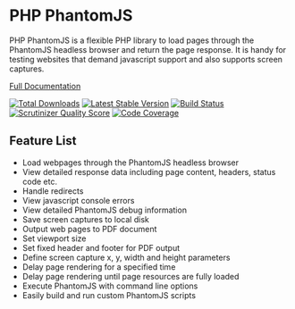 PHP PhantomJS
=============

PHP PhantomJS is a flexible PHP library to load pages through the PhantomJS 
headless browser and return the page response. It is handy for testing
websites that demand javascript support and also supports screen captures.

[Full Documentation](http://jonnnnyw.github.io/php-phantomjs/)

[![Total Downloads](https://poser.pugx.org/jonnyw/php-phantomjs/downloads.png)](https://packagist.org/packages/jonnyw/php-phantomjs) [![Latest Stable Version](https://poser.pugx.org/jonnyw/php-phantomjs/v/stable.png)](https://packagist.org/packages/jonnyw/php-phantomjs) [![Build Status](https://travis-ci.org/jonnnnyw/php-phantomjs.svg?branch=master)](https://travis-ci.org/jonnnnyw/php-phantomjs) [![Scrutinizer Quality Score](https://scrutinizer-ci.com/g/jonnnnyw/php-phantomjs/badges/quality-score.png?s=631d32fa1fbb9300eb84b9b52702c7ffeac046a1)](https://scrutinizer-ci.com/g/jonnnnyw/php-phantomjs/) [![Code Coverage](https://scrutinizer-ci.com/g/jonnnnyw/php-phantomjs/badges/coverage.png?s=893b5997da45448e32983b8568a39630b0b2d91b)](https://scrutinizer-ci.com/g/jonnnnyw/php-phantomjs/)

Feature List
---------------------

*  Load webpages through the PhantomJS headless browser
*  View detailed response data including page content, headers, status code etc.
*  Handle redirects
*  View javascript console errors
*  View detailed PhantomJS debug information
*  Save screen captures to local disk
*  Output web pages to PDF document
*  Set viewport size
*  Set fixed header and footer for PDF output
*  Define screen capture x, y, width and height parameters
*  Delay page rendering for a specified time
*  Delay page rendering until page resources are fully loaded
*  Execute PhantomJS with command line options
*  Easily build and run custom PhantomJS scripts